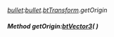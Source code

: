 _[bullet](../../modules/bullet/bullet-module.md):[bullet](../../modules/bullet/bullet-module.md).[btTransform](../../modules/bullet/bullet-bttransform.md).getOrigin_
##### Method getOrigin:[btVector3](../../modules/bullet/bullet-btvector3.md)(  )
